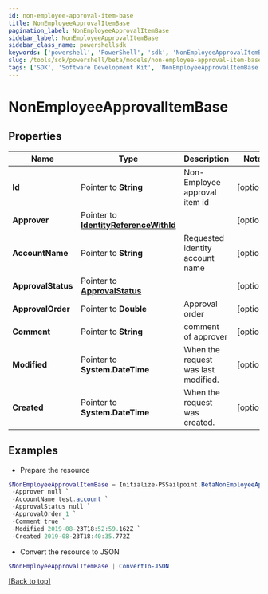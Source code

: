```yaml
---
id: non-employee-approval-item-base
title: NonEmployeeApprovalItemBase
pagination_label: NonEmployeeApprovalItemBase
sidebar_label: NonEmployeeApprovalItemBase
sidebar_class_name: powershellsdk
keywords: ['powershell', 'PowerShell', 'sdk', 'NonEmployeeApprovalItemBase'] 
slug: /tools/sdk/powershell/beta/models/non-employee-approval-item-base
tags: ['SDK', 'Software Development Kit', 'NonEmployeeApprovalItemBase']
---
```



# NonEmployeeApprovalItemBase

## Properties

Name | Type | Description | Notes
------------ | ------------- | ------------- | -------------
**Id** |  Pointer to **String** | Non-Employee approval item id | [optional] 
**Approver** |  Pointer to [**IdentityReferenceWithId**](identity-reference-with-id) |  | [optional] 
**AccountName** |  Pointer to **String** | Requested identity account name | [optional] 
**ApprovalStatus** |  Pointer to [**ApprovalStatus**](approval-status) |  | [optional] 
**ApprovalOrder** |  Pointer to **Double** | Approval order | [optional] 
**Comment** |  Pointer to **String** | comment of approver | [optional] 
**Modified** |  Pointer to **System.DateTime** | When the request was last modified. | [optional] 
**Created** |  Pointer to **System.DateTime** | When the request was created. | [optional] 

## Examples

- Prepare the resource
```powershell
$NonEmployeeApprovalItemBase = Initialize-PSSailpoint.BetaNonEmployeeApprovalItemBase  -Id 2c1e388b-1e55-4b0a-ab5c-897f1204159c `
 -Approver null `
 -AccountName test.account `
 -ApprovalStatus null `
 -ApprovalOrder 1 `
 -Comment true `
 -Modified 2019-08-23T18:52:59.162Z `
 -Created 2019-08-23T18:40:35.772Z
```

- Convert the resource to JSON
```powershell
$NonEmployeeApprovalItemBase | ConvertTo-JSON
```


[[Back to top]](#) 


